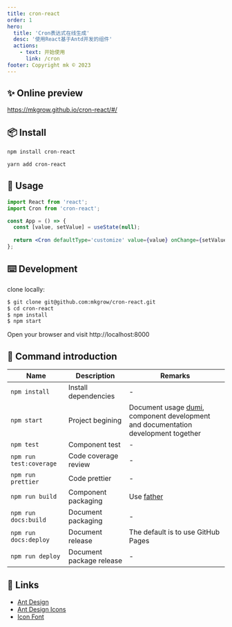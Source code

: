 ```yaml
---
title: cron-react
order: 1
hero:
  title: 'Cron表达式在线生成'
  desc: '使用React基于Antd开发的组件'
  actions:
    - text: 开始使用
      link: /cron
footer: Copyright mk © 2023
---
```

## ✨ Online preview

https://mkgrow.github.io/cron-react/#/

## 📦 Install

```bash
npm install cron-react
```

```bash
yarn add cron-react
```

## 🔨 Usage

```jsx
import React from 'react';
import Cron from 'cron-react';

const App = () => {
  const [value, setValue] = useState(null);
  
  return <Cron defaultType='customize' value={value} onChange={setValue} />
};
```

## ⌨️ Development

clone locally:

```bash
$ git clone git@github.com:mkgrow/cron-react.git
$ cd cron-react
$ npm install
$ npm start
```

Open your browser and visit http://localhost:8000

## 🤖 Command introduction

| Name                    | Description               | Remarks                                                                                                            |
| ----------------------- | ------------------------- | ------------------------------------------------------------------------------------------------------------------ |
| `npm install`           | Install dependencies      | -                                                                                                                  |
| `npm start`             | Project begining          | Document usage [dumi](https://github.com/umijs/dumi), component development and documentation development together |
| `npm test`              | Component test            | -                                                                                                                  |
| `npm run test:coverage` | Code coverage review      | -                                                                                                                  |
| `npm run prettier`      | Code prettier             | -                                                                                                                  |
| `npm run build`         | Component packaging       | Use [father](https://github.com/umijs/father)                                                                      |                                                                                                      |
| `npm run docs:build`    | Document packaging        | -                                                                                                                  |
| `npm run docs:deploy`   | Document release          | The default is to use GitHub Pages                                                                                 |
| `npm run deploy`        | Document package release  | -                                                                                                                  |

## 🔗 Links

- [Ant Design](https://ant.design/)
- [Ant Design Icons](https://github.com/ant-design/ant-design-icons)
- [Icon Font](https://www.iconfont.cn/)
